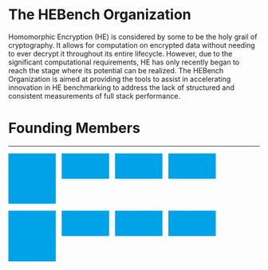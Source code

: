 # The HEBench Organization

Homomorphic Encryption (HE) is considered by some to be the holy grail of cryptography. It allows for computation on encrypted data without needing to ever decrypt it throughout its entire lifecycle. However, due to the significant computational requirements, HE has only recently began to reach the stage where its potential can be realized. The HEBench Organization is aimed at providing the tools to assist in accelerating innovation in HE benchmarking to address the
lack of structured and consistent measurements of full stack performance. 

# Founding Members

---------------------------------------          
<img src="./images/place_holder_480_256.png" align="center" width="18.9%"> &nbsp; <img src="./images/place_holder_480_256.png" align="center" width="18.9%"> &nbsp; <img src="./images/place_holder_480_256.png" align="center" width="18.9%"> &nbsp; <img src="./images/place_holder_480_256.png" align="center" width="18.9%"> &nbsp; <img src="./images/place_holder_480_256.png" align="center" width="18.9%">
          
<img src="./images/place_holder_480_256.png" align="center" width="18.9%"> &nbsp; <img src="./images/place_holder_480_256.png" align="center" width="18.9%"> &nbsp; <img src="./images/place_holder_480_256.png" align="center" width="18.9%"> &nbsp; <img src="./images/place_holder_480_256.png" align="center" width="18.9%"> &nbsp; <img src="./images/place_holder_480_256.png" align="center" width="18.9%">     


